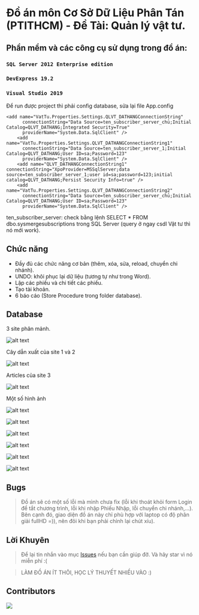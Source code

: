 # Đồ án môn Cơ Sở Dữ Liệu Phân Tán (PTITHCM) - Đề Tài: Quản lý vật tư.


## Phần mềm và các công cụ sử dụng trong đồ án:
### `SQL Server 2012 Enterprise edition`
### `DevExpress 19.2`
### `Visual Studio 2019`

Để run được project thì phải config database, sửa lại file App.config
```
<add name="VatTu.Properties.Settings.QLVT_DATHANGConnectionString"
      connectionString="Data Source=ten_subscriber_server_chủ;Initial Catalog=QLVT_DATHANG;Integrated Security=True"
      providerName="System.Data.SqlClient" />
    <add name="VatTu.Properties.Settings.QLVT_DATHANGConnectionString1"
      connectionString="Data Source=ten_subscriber_server_1;Initial Catalog=QLVT_DATHANG;User ID=sa;Password=123"
      providerName="System.Data.SqlClient" />
    <add name="QLVT_DATHANGConnectionString1" connectionString="XpoProvider=MSSqlServer;data source=ten_subscriber_server_1;user id=sa;password=123;initial catalog=QLVT_DATHANG;Persist Security Info=true" />
    <add name="VatTu.Properties.Settings.QLVT_DATHANGConnectionString2"
      connectionString="Data Source=ten_subscriber_server_chủ;Initial Catalog=QLVT_DATHANG;User ID=sa;Password=123"
      providerName="System.Data.SqlClient" />
```
ten_subscriber_server: check bằng lệnh SELECT * FROM dbo.sysmergesubscriptions trong SQL Server (query ở ngay csdl Vật tư thì nó mới work).

## Chức năng
- Đầy đủ các chức năng cơ bản (thêm, xóa, sửa, reload, chuyển chi nhánh).
- UNDO: khôi phục lại dữ liệu (tương tự như trong Word).
- Lập các phiếu và chi tiết các phiếu.
- Tạo tài khoản.
- 6 báo cáo (Store Procedure trong folder database).

## Database

3 site phân mảnh.

![alt text](img/publi.PNG?raw=true)



Cây dẫn xuất của site 1 và 2

![alt text](img/filter.PNG?raw=true)



Articles của site 3

![alt text](img/site3.PNG?raw=true)



Một số hình ảnh


![alt text](img/1.PNG?raw=true)


![alt text](img/2.PNG?raw=true)


![alt text](img/3.PNG?raw=true)


![alt text](img/kho.PNG?raw=true)


![alt text](img/nhanvien.PNG?raw=true)


![alt text](img/4.PNG?raw=true)


## Bugs
> Đồ án sẽ có một số lỗi mà mình chưa fix (lỗi khi thoát khỏi form Login để tắt chương trình, lỗi khi nhập Phiếu Nhập, lỗi chuyển chi nhánh,...). Bên cạnh đó, giao diện đồ án này chỉ phù hợp với laptop có độ phân giải fullHD =)), nên đôi khi bạn phải chỉnh lại chút xíu).



## Lời Khuyên
> Để lại tin nhắn vào mục [Issues](https://github.com/itialan/QuanLyVatTu_CSDLPT_PTITHCM/issues) nếu bạn cần giúp đỡ. Và hãy star vì nó miễn phí :(

> LÀM ĐỒ ÁN ÍT THÔI, HỌC LÝ THUYẾT NHIỀU VÀO :)



## Contributors
<a href="https://github.com/QuangHuy239/QLVT_DATHANG/graphs/contributors">
  <img src="https://contrib.rocks/image?repo=QuangHuy239/QLVT_DATHANG" />
</a>


